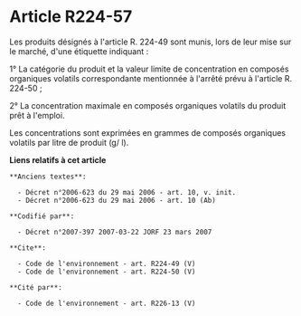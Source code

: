 # Article R224-57

Les produits désignés à l'article R. 224-49 sont munis, lors de leur mise sur le marché, d'une étiquette indiquant : 

1° La catégorie du produit et la valeur limite de concentration en composés organiques volatils correspondante mentionnée à
l'arrêté prévu à l'article R. 224-50 ; 

2° La concentration maximale en composés organiques volatils du produit prêt à l'emploi. 

Les concentrations sont exprimées en grammes de composés organiques volatils par litre de produit (g/ l).

**Liens relatifs à cet article**

	**Anciens textes**:

	  - Décret n°2006-623 du 29 mai 2006 - art. 10, v. init.
	  - Décret n°2006-623 du 29 mai 2006 - art. 10 (Ab)

	**Codifié par**:

	  - Décret n°2007-397 2007-03-22 JORF 23 mars 2007

	**Cite**:

	  - Code de l'environnement - art. R224-49 (V)
	  - Code de l'environnement - art. R224-50 (V)

	**Cité par**:

	  - Code de l'environnement - art. R226-13 (V)

